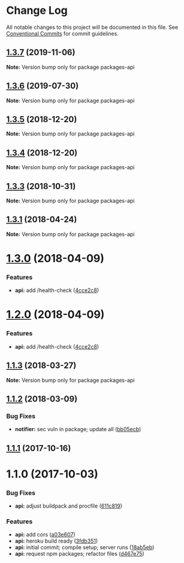 # Change Log

All notable changes to this project will be documented in this file.
See [Conventional Commits](https://conventionalcommits.org) for commit guidelines.

## [1.3.7](https://github.com/pluralsight/design-system/compare/packages-api@1.3.6...packages-api@1.3.7) (2019-11-06)

**Note:** Version bump only for package packages-api





## [1.3.6](https://github.com/pluralsight/design-system/compare/packages-api@1.3.5...packages-api@1.3.6) (2019-07-30)

**Note:** Version bump only for package packages-api





## [1.3.5](https://github.com/pluralsight/design-system/compare/packages-api@1.3.3...packages-api@1.3.5) (2018-12-20)

**Note:** Version bump only for package packages-api





## [1.3.4](https://github.com/pluralsight/design-system/compare/packages-api@1.3.3...packages-api@1.3.4) (2018-12-20)

**Note:** Version bump only for package packages-api





<a name="1.3.3"></a>
## [1.3.3](https://github.com/pluralsight/design-system/compare/packages-api@1.3.2...packages-api@1.3.3) (2018-10-31)




**Note:** Version bump only for package packages-api

<a name="1.3.1"></a>
## [1.3.1](https://github.com/pluralsight/design-system/compare/packages-api@1.3.0...packages-api@1.3.1) (2018-04-24)




**Note:** Version bump only for package packages-api

<a name="1.3.0"></a>
# [1.3.0](https://github.com/pluralsight/design-system/compare/packages-api@1.1.3...packages-api@1.3.0) (2018-04-09)


### Features

* **api:** add /health-check ([4cce2c8](https://github.com/pluralsight/design-system/commit/4cce2c8))




<a name="1.2.0"></a>
# [1.2.0](https://github.com/pluralsight/design-system/compare/packages-api@1.1.3...packages-api@1.2.0) (2018-04-09)


### Features

* **api:** add /health-check ([4cce2c8](https://github.com/pluralsight/design-system/commit/4cce2c8))




<a name="1.1.3"></a>
## [1.1.3](https://github.com/pluralsight/design-system/compare/packages-api@1.1.2...packages-api@1.1.3) (2018-03-27)




**Note:** Version bump only for package packages-api

<a name="1.1.2"></a>
## [1.1.2](https://github.com/pluralsight/design-system/compare/packages-api@1.1.1...packages-api@1.1.2) (2018-03-09)


### Bug Fixes

* **notifier:** sec vuln in package; update all ([bb05ecb](https://github.com/pluralsight/design-system/commit/bb05ecb))




<a name="1.1.1"></a>
## [1.1.1](https://github.com/pluralsight/design-system/compare/packages-api@1.1.0...packages-api@1.1.1) (2017-10-16)




<a name="1.1.0"></a>
# 1.1.0 (2017-10-03)


### Bug Fixes

* **api:** adjust buildpack and procfile ([611c819](https://github.com/pluralsight/design-system/commit/611c819))


### Features

* **api:** add cors ([a03e607](https://github.com/pluralsight/design-system/commit/a03e607))
* **api:** heroku build ready ([3fdb351](https://github.com/pluralsight/design-system/commit/3fdb351))
* **api:** initial commit; compile setup; server runs ([18ab5eb](https://github.com/pluralsight/design-system/commit/18ab5eb))
* **api:** request npm packages; refactor files ([d467e75](https://github.com/pluralsight/design-system/commit/d467e75))
